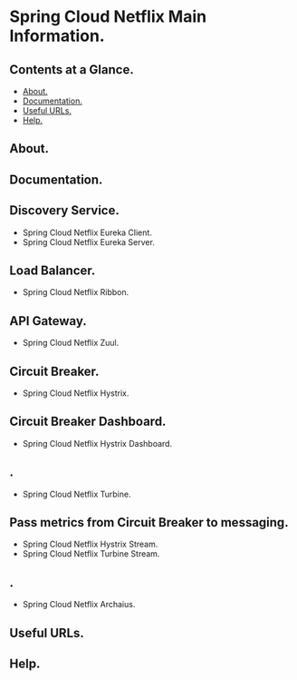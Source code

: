 # Spring Cloud Netflix Main Information.





## Contents at a Glance.
* [About.](#about)
* [Documentation.](#documentation)
* [Useful URLs.](#useful-urls)
* [Help.](#help)





## About.





## Documentation.





## Discovery Service.
* Spring Cloud Netflix Eureka Client.
* Spring Cloud Netflix Eureka Server.





## Load Balancer.
* Spring Cloud Netflix Ribbon.





## API Gateway.
* Spring Cloud Netflix Zuul.





## Circuit Breaker.
* Spring Cloud Netflix Hystrix.

## Circuit Breaker Dashboard.
* Spring Cloud Netflix Hystrix Dashboard.

## .
* Spring Cloud Netflix Turbine.
## Pass metrics from Circuit Breaker to messaging.
* Spring Cloud Netflix Hystrix Stream.
* Spring Cloud Netflix Turbine Stream.
## .
* Spring Cloud Netflix Archaius.





## Useful URLs.





## Help.
